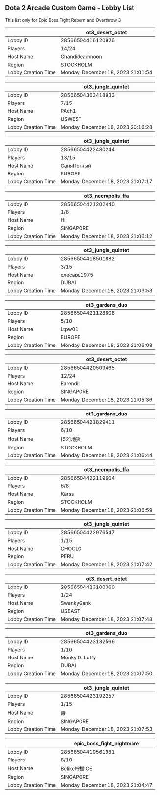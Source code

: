 ## Dota 2 Arcade Custom Game - Lobby List

This list only for Epic Boss Fight Reborn and Overthrow 3

|  | ot3_desert_octet |
| ------ | ------ |
| Lobby ID | 28566504416120926 |
| Players | 14/24 |
| Host Name | Chandideadmoon |
| Region | STOCKHOLM |
| Lobby Creation Time | Monday, December 18, 2023 21:01:54 |


|  | ot3_jungle_quintet |
| ------ | ------ |
| Lobby ID | 28566504363418933 |
| Players | 7/15 |
| Host Name | PAch1 |
| Region | USWEST |
| Lobby Creation Time | Monday, December 18, 2023 20:16:28 |


|  | ot3_jungle_quintet |
| ------ | ------ |
| Lobby ID | 28566504422480244 |
| Players | 13/15 |
| Host Name | СаняПотный |
| Region | EUROPE |
| Lobby Creation Time | Monday, December 18, 2023 21:07:17 |


|  | ot3_necropolis_ffa |
| ------ | ------ |
| Lobby ID | 28566504421202440 |
| Players | 1/8 |
| Host Name | Hi |
| Region | SINGAPORE |
| Lobby Creation Time | Monday, December 18, 2023 21:06:12 |


|  | ot3_jungle_quintet |
| ------ | ------ |
| Lobby ID | 28566504418501882 |
| Players | 3/15 |
| Host Name | слесарь1975 |
| Region | DUBAI |
| Lobby Creation Time | Monday, December 18, 2023 21:03:53 |


|  | ot3_gardens_duo |
| ------ | ------ |
| Lobby ID | 28566504421128806 |
| Players | 5/10 |
| Host Name | Ltpw01 |
| Region | EUROPE |
| Lobby Creation Time | Monday, December 18, 2023 21:06:08 |


|  | ot3_desert_octet |
| ------ | ------ |
| Lobby ID | 28566504420509465 |
| Players | 12/24 |
| Host Name | Earendil |
| Region | SINGAPORE |
| Lobby Creation Time | Monday, December 18, 2023 21:05:36 |


|  | ot3_gardens_duo |
| ------ | ------ |
| Lobby ID | 28566504421829411 |
| Players | 6/10 |
| Host Name | [52]地獄 |
| Region | STOCKHOLM |
| Lobby Creation Time | Monday, December 18, 2023 21:06:44 |


|  | ot3_necropolis_ffa |
| ------ | ------ |
| Lobby ID | 28566504422119604 |
| Players | 6/8 |
| Host Name | Kärss |
| Region | STOCKHOLM |
| Lobby Creation Time | Monday, December 18, 2023 21:06:59 |


|  | ot3_jungle_quintet |
| ------ | ------ |
| Lobby ID | 28566504422976547 |
| Players | 1/15 |
| Host Name | CHOCLO |
| Region | PERU |
| Lobby Creation Time | Monday, December 18, 2023 21:07:42 |


|  | ot3_desert_octet |
| ------ | ------ |
| Lobby ID | 28566504423100360 |
| Players | 1/24 |
| Host Name | SwankyGank |
| Region | USEAST |
| Lobby Creation Time | Monday, December 18, 2023 21:07:48 |


|  | ot3_gardens_duo |
| ------ | ------ |
| Lobby ID | 28566504423132566 |
| Players | 1/10 |
| Host Name | Monky D. Luffy |
| Region | DUBAI |
| Lobby Creation Time | Monday, December 18, 2023 21:07:50 |


|  | ot3_jungle_quintet |
| ------ | ------ |
| Lobby ID | 28566504423192257 |
| Players | 1/15 |
| Host Name | 毒 |
| Region | SINGAPORE |
| Lobby Creation Time | Monday, December 18, 2023 21:07:53 |


|  | epic_boss_fight_nightmare |
| ------ | ------ |
| Lobby ID | 28566504419561981 |
| Players | 8/10 |
| Host Name | Belike柠檬ICE |
| Region | SINGAPORE |
| Lobby Creation Time | Monday, December 18, 2023 21:04:47 |


